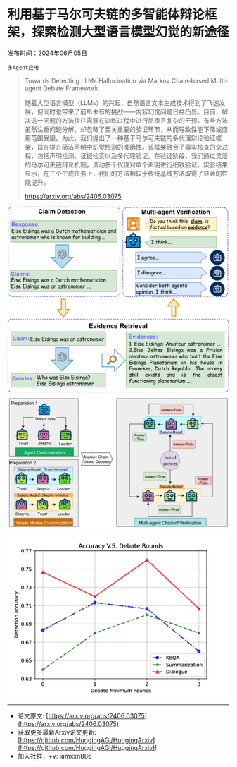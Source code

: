 # 利用基于马尔可夫链的多智能体辩论框架，探索检测大型语言模型幻觉的新途径
发布时间：2024年06月05日

`多Agent应用`
> Towards Detecting LLMs Hallucination via Markov Chain-based Multi-agent Debate Framework
>
> 随着大型语言模型（LLMs）的兴起，自然语言文本生成技术得到了飞速发展，但同时也带来了前所未有的挑战——内容幻觉问题日益凸显。目前，解决这一问题的方法往往需要在训练过程中进行昂贵且复杂的干预。有些方法虽然注重问题分解，却忽略了至关重要的验证环节，从而导致性能下降或应用范围受限。为此，我们提出了一种基于马尔可夫链的多代理辩论验证框架，旨在提升简洁声明中幻觉检测的准确性。该框架融合了事实核查的全过程，包括声明检测、证据检索以及多代理验证。在验证阶段，我们通过灵活的马尔可夫链辩论机制，调动多个代理对单个声明进行细致验证。实验结果显示，在三个生成任务上，我们的方法相较于传统基线方法取得了显著的性能提升。
>
> https://arxiv.org/abs/2406.03075

![](https://raw.githubusercontent.com/HuggingAGI/HuggingArxiv/main/paper_images/2406.03075/x1.png)
![](https://raw.githubusercontent.com/HuggingAGI/HuggingArxiv/main/paper_images/2406.03075/x2.png)
![](https://raw.githubusercontent.com/HuggingAGI/HuggingArxiv/main/paper_images/2406.03075/x3.png)

<hr />

- 论文原文: [https://arxiv.org/abs/2406.03075](https://arxiv.org/abs/2406.03075)
- 获取更多最新Arxiv论文更新: [https://github.com/HuggingAGI/HuggingArxiv](https://github.com/HuggingAGI/HuggingArxiv)!
- 加入社群，+v: iamxxn886